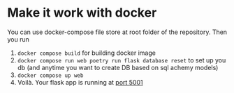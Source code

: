 # Make it work with docker

You can use docker-compose file store at root folder of the repository. Then you run

1. `docker compose build` for building docker image
2. `docker compose run web poetry run flask database reset` to set up you db (and anytime you want to create DB based on sql achemy models)
3. `docker compose up web`
4. Voilà. Your flask app is running at [port 5001](http://localhost:5001)